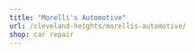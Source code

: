 ```yaml
---
title: "Morelli's Automotive"
url: /cleveland-heights/morellis-automotive/
shop: car repair
---
```

